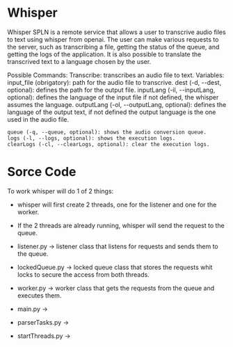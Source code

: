 # Whisper

Whisper SPLN is a remote service that allows a user to transcrive audio files to text using whisper from openai.
The user can make various requests to the server, such as transcribing a file, getting the status of the queue, and getting the logs of the application.
It is also possible to translate the transcrived text to a language chosen by the user.

Possible Commands:
    Transcribe: transcribes an audio file to text.
        Variables:
            input_file (obrigatory): path for the audio file to transcrive.
            dest (-d, --dest, optional): defines the path for the output file.
            inputLang (-il, --inputLang, optional): defines the language of the input file if not defined, the whisper assumes the language.
            outputLang (-ol, --outputLang, optional): defines the language of the output text, if not defined the output language is the one used in the audio file.

    queue (-q, --queue, optional): shows the audio conversion queue.
    logs (-l, --logs, optional): shows the execution logs.
    clearLogs (-cl, --clearLogs, optional): clear the execution logs.

# Sorce Code

To work whisper will do 1 of 2 things:
 - whisper will first create 2 threads, one for the listener and one for the worker.
 - If the 2 threads are already running, whisper will send the request to the queue. 

- listener.py -> listener class that listens for requests and sends them to the queue.
- lockedQueue.py -> locked queue class that stores the requests whit locks to secure the access from both threads.
- worker.py -> worker class that gets the requests from the queue and executes them.
- main.py -> 
- parserTasks.py -> 
- startThreads.py ->
